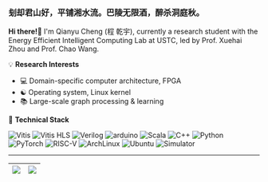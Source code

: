 ### 刬却君山好，平铺湘水流。巴陵无限酒，醉杀洞庭秋。

**Hi there!👋** I'm Qianyu Cheng (程 乾宇), currently a research student with the Energy Efficient Intelligent Computing Lab at USTC, led by Prof. Xuehai Zhou and Prof. Chao Wang.

💡 **Research Interests**

- 💻 Domain-specific computer architecture, FPGA
- ☯️ Operating system, Linux kernel
- 📚 Large-scale graph processing & learning

🤖 **Technical Stack**

![Vitis](https://img.shields.io/badge/Xilinx-Vitis-red?logo=amd&logoColor=ffffff) ![Vitis HLS](https://img.shields.io/badge/Xilinx-Vitis%20HLS-red?logo=amd&logoColor=ffffff) ![Verilog](https://img.shields.io/badge/-Verilog-green.svg?logo=opensourcehardware&logoColor=ffffff) ![arduino](https://img.shields.io/badge/-Arduino-00979D.svg?logo=arduino&logoColor=ffffff) ![Scala](https://img.shields.io/badge/Scala-Chisel-red?logo=scala&logoColor=ffffff) ![C++](https://img.shields.io/badge/-C/C++-blue?logo=cplusplus&logoColor=ffffff) ![Python](https://img.shields.io/badge/-Python-yellow?logo=python&logoColor=ffffff) ![PyTorch](https://img.shields.io/badge/-PyTorch-orange?logo=pytorch&logoColor=ffffff) ![RISC-V](https://img.shields.io/badge/-RISC--V-purple?logo=riscv&logoColor=ffffff) ![ArchLinux](https://img.shields.io/badge/-Arch%20Linux-blue?logo=archlinux&logoColor=ffffff) ![Ubuntu](https://img.shields.io/badge/-Ubuntu-orange?logo=ubuntu&logoColor=ffffff) ![Simulator](https://img.shields.io/badge/SST-DRAMSim-brown)

---
| <a><img align="center" src="https://github-readme-stats.vercel.app/api?username=Matsubarai&show_icons=true&include_all_commits=true&hide_border=true" /></a> | <a><img align="center" src="https://github-readme-stats.vercel.app/api/top-langs/?username=Matsubarai&layout=compact&hide_border=true&hide=jupyter%20notebook" /></a> |
| ------------- | ------------- |
